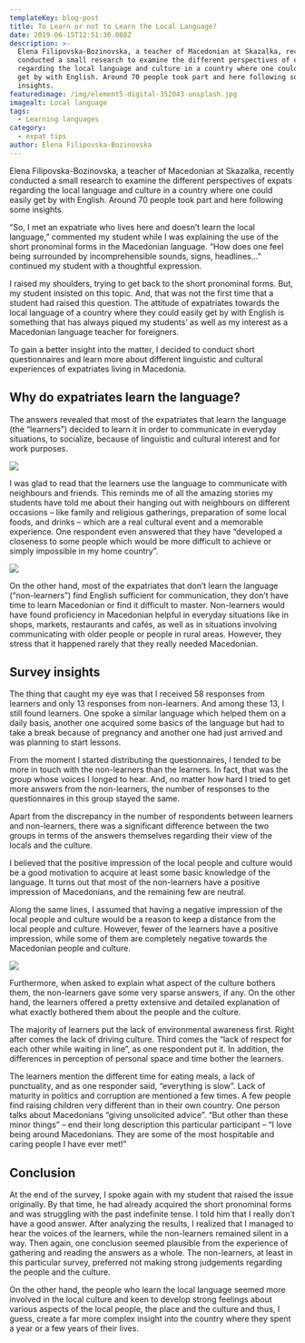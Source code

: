 ```yaml
---
templateKey: blog-post
title: To Learn or not to Learn the Local Language?
date: 2019-06-15T12:51:30.088Z
description: >-
  Elena Filipovska-Bozinovska, a teacher of Macedonian at Skazalka, recently
  conducted a small research to examine the different perspectives of expats
  regarding the local language and culture in a country where one could easily
  get by with English. Around 70 people took part and here following some
  insights.
featuredimage: /img/element5-digital-352043-unsplash.jpg
imagealt: Local language
tags:
  - Learning languages
category:
  - expat tips
author: Elena Filipovska-Bozinovska
---
```

Elena Filipovska-Bozinovska, a teacher of Macedonian at Skazalka, recently conducted a small research to examine the different perspectives of expats regarding the local language and culture in a country where one could easily get by with English. Around 70 people took part and here following some insights.

“So, I met an expatriate who lives here and doesn’t learn the local language,” commented my student while I was explaining the use of the short pronominal forms in the Macedonian language. “How does one feel being surrounded by incomprehensible sounds, signs, headlines…” continued my student with a thoughtful expression.

I raised my shoulders, trying to get back to the short pronominal forms. But, my student insisted on this topic. And, that was not the first time that a student had raised this question. The attitude of expatriates towards the local language of a country where they could easily get by with English is something that has always piqued my students’ as well as my interest as a Macedonian language teacher for foreigners.

To gain a better insight into the matter, I decided to conduct short questionnaires and learn more about different linguistic and cultural experiences of expatriates living in Macedonia.

## Why do expatriates learn the language?

The answers revealed that most of the expatriates that learn the language (the “learners”) decided to learn it in order to communicate in everyday situations, to socialize, because of linguistic and cultural interest and for work purposes.

![](/img/chart1.jpg)

I was glad to read that the learners use the language to communicate with neighbours and friends. This reminds me of all the amazing stories my students have told me about their hanging out with neighbours on different occasions – like family and religious gatherings, preparation of some local foods, and drinks – which are a real cultural event and a memorable experience. One respondent even answered that they have “developed a closeness to some people which would be more difficult to achieve or simply impossible in my home country”.

![](/img/chart2.jpg)

On the other hand, most of the expatriates that don’t learn the language (“non-learners”) find English sufficient for communication, they don’t have time to learn Macedonian or find it difficult to master. Non-learners would have found proficiency in Macedonian helpful in everyday situations like in shops, markets, restaurants and cafés, as well as in situations involving communicating with older people or people in rural areas. However, they stress that it happened rarely that they really needed Macedonian.

## Survey insights

The thing that caught my eye was that I received 58 responses from learners and only 13 responses from non-learners. And among these 13, I still found learners. One spoke a similar language which helped them on a daily basis, another one acquired some basics of the language but had to take a break because of pregnancy and another one had just arrived and was planning to start lessons.

From the moment I started distributing the questionnaires, I tended to be more in touch with the non-learners than the learners. In fact, that was the group whose voices I longed to hear. And, no matter how hard I tried to get more answers from the non-learners, the number of responses to the questionnaires in this group stayed the same.

Apart from the discrepancy in the number of respondents between learners and non-learners, there was a significant difference between the two groups in terms of the answers themselves regarding their view of the locals and the culture.

I believed that the positive impression of the local people and culture would be a good motivation to acquire at least some basic knowledge of the language. It turns out that most of the non-learners have a positive impression of Macedonians, and the remaining few are neutral.

Along the same lines, I assumed that having a negative impression of the local people and culture would be a reason to keep a distance from the local people and culture. However, fewer of the learners have a positive impression, while some of them are completely negative towards the Macedonian people and culture.

![](/img/chart3.jpg)

Furthermore, when asked to explain what aspect of the culture bothers them, the non-learners gave some very sparse answers, if any. On the other hand, the learners offered a pretty extensive and detailed explanation of what exactly bothered them about the people and the culture.

The majority of learners put the lack of environmental awareness first. Right after comes the lack of driving culture. Third comes the “lack of respect for each other while waiting in line”, as one respondent put it. In addition, the differences in perception of personal space and time bother the learners.

The learners mention the different time for eating meals, a lack of punctuality, and as one responder said, “everything is slow”. Lack of maturity in politics and corruption are mentioned a few times. A few people find raising children very different than in their own country. One person talks about Macedonians “giving unsolicited advice”. “But other than these minor things” – end their long description this particular participant – “I love being around Macedonians. They are some of the most hospitable and caring people I have ever met!”

## Conclusion

At the end of the survey, I spoke again with my student that raised the issue originally. By that time, he had already acquired the short pronominal forms and was struggling with the past indefinite tense. I told him that I really don’t have a good answer. After analyzing the results, I realized that I managed to hear the voices of the learners, while the non-learners remained silent in a way. Then again, one conclusion seemed plausible from the experience of gathering and reading the answers as a whole. The non-learners, at least in this particular survey, preferred not making strong judgements regarding the people and the culture.

On the other hand, the people who learn the local language seemed more involved in the local culture and keen to develop strong feelings about various aspects of the local people, the place and the culture and thus, I guess, create a far more complex insight into the country where they spent a year or a few years of their lives.
